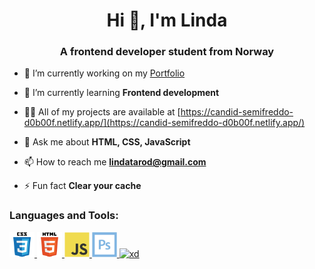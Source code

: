 <h1 align="center">Hi 👋, I'm Linda</h1>
<h3 align="center">A frontend developer student from Norway</h3>

- 🔭 I’m currently working on my [Portfolio](https://candid-semifreddo-d0b00f.netlify.app/)

- 🌱 I’m currently learning **Frontend development**

- 👨‍💻 All of my projects are available at [https://candid-semifreddo-d0b00f.netlify.app/](https://candid-semifreddo-d0b00f.netlify.app/)

- 💬 Ask me about **HTML, CSS, JavaScript**

- 📫 How to reach me **lindatarod@gmail.com**

- ⚡ Fun fact **Clear your cache**

<p align="left">
</p>

<h3 align="left">Languages and Tools:</h3>
<p align="left"> <a href="https://www.w3schools.com/css/" target="_blank" rel="noreferrer"> <img src="https://raw.githubusercontent.com/devicons/devicon/master/icons/css3/css3-original-wordmark.svg" alt="css3" width="40" height="40"/> </a> <a href="https://www.w3.org/html/" target="_blank" rel="noreferrer"> <img src="https://raw.githubusercontent.com/devicons/devicon/master/icons/html5/html5-original-wordmark.svg" alt="html5" width="40" height="40"/> </a> <a href="https://developer.mozilla.org/en-US/docs/Web/JavaScript" target="_blank" rel="noreferrer"> <img src="https://raw.githubusercontent.com/devicons/devicon/master/icons/javascript/javascript-original.svg" alt="javascript" width="40" height="40"/> </a> <a href="https://www.photoshop.com/en" target="_blank" rel="noreferrer"> <img src="https://raw.githubusercontent.com/devicons/devicon/master/icons/photoshop/photoshop-line.svg" alt="photoshop" width="40" height="40"/> </a> <a href="https://www.adobe.com/products/xd.html" target="_blank" rel="noreferrer"> <img src="https://cdn.worldvectorlogo.com/logos/adobe-xd.svg" alt="xd" width="40" height="40"/> </a> </p>
